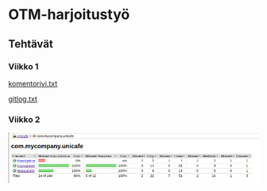# OTM-harjoitustyö

## Tehtävät

### Viikko 1

[komentorivi.txt](laskarit/viikko1/komentorivi.txt)

[gitlog.txt](laskarit/viikko1/gitlog.txt)

### Viikko 2

![Testikattavuus](laskarit/viikko2/testikattavuus.png)
